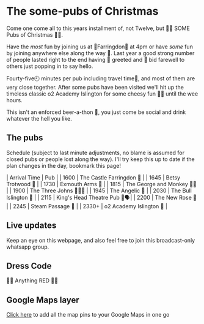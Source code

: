 # The some-pubs of Christmas

Come one come all to this years installment of, not Twelve, but 🎅🎅 SOME Pubs of Christmas 🎄🎄.
 
Have the _most_ fun by joining us at 🚉Farringdon🚉 at 4pm or have _some_ fun by joining anywhere else along the way 🚏. Last year a good strong number of people lasted right to the end having 👋 greeted and 👋 bid farewell to others just popping in to say hello.
 
Fourty-five🕘 minutes per pub including travel time🚏, and most of them are very close together. After some pubs have been visited we'll hit up the timeless classic o2 Academy Islington for some cheesy fun 🕺💃 until the wee hours.

This isn't an enforced beer-a-thon 🍺, you just come be social and drink whatever the hell you like.
 
## The pubs

Schedule (subject to last minute adjustments, no blame is assumed for closed pubs or people lost along the way). I'll try keep this up to date if the plan changes in the day, bookmark this page!

| Arrival Time | Pub |
| 1600 | The Castle Farringdon 🏰 |
| 1645 | Betsy Trotwood 💃 |
| 1730 | Exmouth Arms 💪 |
| 1815 | The George and Monkey 🤴🐒 |
| 1900 | The Three Johns 👨👨👨 |
| 1945 | The Angelic 👼 |
| 2030 | The Bull Islington 🐂 |
| 2115 | King's Head Theatre Pub 🤴🗣️|
| 2200 | The New Rose 🌹 |
| 2245 | Steam Passage 🚂 |
| 2330+ | o2 Academy Islington 🎼 |

## Live updates

Keep an eye on this webpage, and also feel free to join this broadcast-only whatsapp group.

## Dress Code

🎅🤶 Anything RED 🤶🎅

## Google Maps layer

[Click here](https://www.google.com/maps/d/u/0/edit?mid=1ezHFp2DtdPSRaW7eTfOY9w4ri9UUlw4P&ll=51.53054824351682%2C-0.10930892066414799&z=14) to add all the map pins to your Google Maps in one go
 
